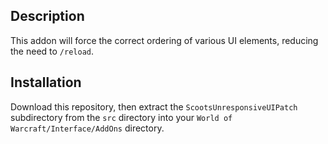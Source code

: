 ## Description ##

This addon will force the correct ordering of various UI elements, reducing the need to `/reload`.

## Installation ##

Download this repository, then extract the `ScootsUnresponsiveUIPatch` subdirectory from the `src` directory into your `World of Warcraft/Interface/AddOns` directory.